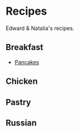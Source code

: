 # Recipes

Edward &amp; Natalia's recipes.

## Breakfast

* [Pancakes](Breakfast/pancakes.md)

## Chicken

## Pastry

## Russian

